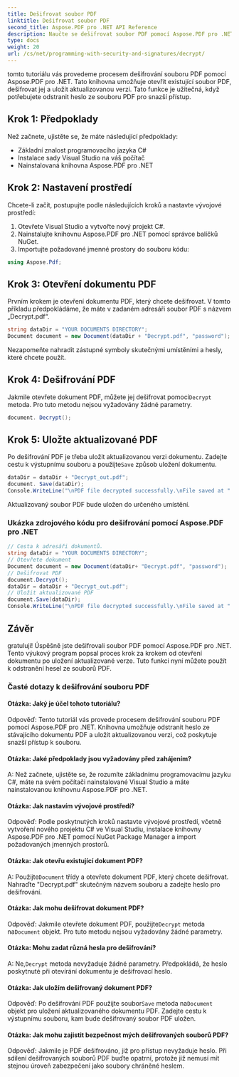 ```yaml
---
title: Dešifrovat soubor PDF
linktitle: Dešifrovat soubor PDF
second_title: Aspose.PDF pro .NET API Reference
description: Naučte se dešifrovat soubor PDF pomocí Aspose.PDF pro .NET.
type: docs
weight: 20
url: /cs/net/programming-with-security-and-signatures/decrypt/
---
```

tomto tutoriálu vás provedeme procesem dešifrování souboru PDF pomocí Aspose.PDF pro .NET. Tato knihovna umožňuje otevřít existující soubor PDF, dešifrovat jej a uložit aktualizovanou verzi. Tato funkce je užitečná, když potřebujete odstranit heslo ze souboru PDF pro snazší přístup.

## Krok 1: Předpoklady

Než začnete, ujistěte se, že máte následující předpoklady:

- Základní znalost programovacího jazyka C#
- Instalace sady Visual Studio na váš počítač
- Nainstalovaná knihovna Aspose.PDF pro .NET

## Krok 2: Nastavení prostředí

Chcete-li začít, postupujte podle následujících kroků a nastavte vývojové prostředí:

1. Otevřete Visual Studio a vytvořte nový projekt C#.
2. Nainstalujte knihovnu Aspose.PDF pro .NET pomocí správce balíčků NuGet.
3. Importujte požadované jmenné prostory do souboru kódu:

```csharp
using Aspose.Pdf;
```

## Krok 3: Otevření dokumentu PDF

Prvním krokem je otevření dokumentu PDF, který chcete dešifrovat. V tomto příkladu předpokládáme, že máte v zadaném adresáři soubor PDF s názvem „Decrypt.pdf“.

```csharp
string dataDir = "YOUR DOCUMENTS DIRECTORY";
Document document = new Document(dataDir + "Decrypt.pdf", "password");
```

Nezapomeňte nahradit zástupné symboly skutečnými umístěními a hesly, které chcete použít.

## Krok 4: Dešifrování PDF

 Jakmile otevřete dokument PDF, můžete jej dešifrovat pomocí`Decrypt` metoda. Pro tuto metodu nejsou vyžadovány žádné parametry.

```csharp
document. Decrypt();
```

## Krok 5: Uložte aktualizované PDF

 Po dešifrování PDF je třeba uložit aktualizovanou verzi dokumentu. Zadejte cestu k výstupnímu souboru a použijte`Save` způsob uložení dokumentu.

```csharp
dataDir = dataDir + "Decrypt_out.pdf";
document. Save(dataDir);
Console.WriteLine("\nPDF file decrypted successfully.\nFile saved at " + dataDir);
```

Aktualizovaný soubor PDF bude uložen do určeného umístění.

### Ukázka zdrojového kódu pro dešifrování pomocí Aspose.PDF pro .NET 

```csharp
// Cesta k adresáři dokumentů.
string dataDir = "YOUR DOCUMENTS DIRECTORY";
// Otevřete dokument
Document document = new Document(dataDir+ "Decrypt.pdf", "password");
// Dešifrovat PDF
document.Decrypt();
dataDir = dataDir + "Decrypt_out.pdf";
// Uložit aktualizované PDF
document.Save(dataDir);
Console.WriteLine("\nPDF file decrypted successfully.\nFile saved at " + dataDir);
```

## Závěr

gratuluji! Úspěšně jste dešifrovali soubor PDF pomocí Aspose.PDF pro .NET. Tento výukový program popsal proces krok za krokem od otevření dokumentu po uložení aktualizované verze. Tuto funkci nyní můžete použít k odstranění hesel ze souborů PDF.

### Časté dotazy k dešifrování souboru PDF

#### Otázka: Jaký je účel tohoto tutoriálu?

Odpověď: Tento tutoriál vás provede procesem dešifrování souboru PDF pomocí Aspose.PDF pro .NET. Knihovna umožňuje odstranit heslo ze stávajícího dokumentu PDF a uložit aktualizovanou verzi, což poskytuje snazší přístup k souboru.

#### Otázka: Jaké předpoklady jsou vyžadovány před zahájením?

A: Než začnete, ujistěte se, že rozumíte základnímu programovacímu jazyku C#, máte na svém počítači nainstalované Visual Studio a máte nainstalovanou knihovnu Aspose.PDF pro .NET.

#### Otázka: Jak nastavím vývojové prostředí?

Odpověď: Podle poskytnutých kroků nastavte vývojové prostředí, včetně vytvoření nového projektu C# ve Visual Studiu, instalace knihovny Aspose.PDF pro .NET pomocí NuGet Package Manager a import požadovaných jmenných prostorů.

#### Otázka: Jak otevřu existující dokument PDF?

 A: Použijte`Document` třídy a otevřete dokument PDF, který chcete dešifrovat. Nahraďte "Decrypt.pdf" skutečným názvem souboru a zadejte heslo pro dešifrování.

#### Otázka: Jak mohu dešifrovat dokument PDF?

 Odpověď: Jakmile otevřete dokument PDF, použijte`Decrypt` metoda na`Document` objekt. Pro tuto metodu nejsou vyžadovány žádné parametry.

#### Otázka: Mohu zadat různá hesla pro dešifrování?

 A: Ne,`Decrypt` metoda nevyžaduje žádné parametry. Předpokládá, že heslo poskytnuté při otevírání dokumentu je dešifrovací heslo.

#### Otázka: Jak uložím dešifrovaný dokument PDF?

 Odpověď: Po dešifrování PDF použijte soubor`Save` metoda na`Document` objekt pro uložení aktualizovaného dokumentu PDF. Zadejte cestu k výstupnímu souboru, kam bude dešifrovaný soubor PDF uložen.

#### Otázka: Jak mohu zajistit bezpečnost mých dešifrovaných souborů PDF?

Odpověď: Jakmile je PDF dešifrováno, již pro přístup nevyžaduje heslo. Při sdílení dešifrovaných souborů PDF buďte opatrní, protože již nemusí mít stejnou úroveň zabezpečení jako soubory chráněné heslem.
